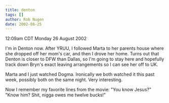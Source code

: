 ```yaml
---
title: denton
tags: []
author: Rob Nugen
date: 2002-08-25
---
```


<p class=date>12:09am CDT Monday 26 August 2002</p>

<p>I'm in Denton now.  After YRUU, I followed Marta to her parents
house where she dropped off her mom's car, and then I drove her home.
Turns out that Denton is closer to DFW than Dallas, so I'm going to
stay here and hopefully track down Bryn's exact leaving arrangements
so I can see her off to UK.</p>

<p>Marta and I just watched Dogma.  Ironically we both watched it this
past week, possibly both on the same night.  Very interesting.</p>

<p>Now I remember my favorite lines from the movie: "You know Jesus?"
<br>"Know him?  Shit, nigga owes me twelve bucks!"</p>
